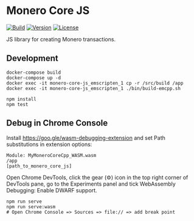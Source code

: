 # Monero Core JS

[![Build](https://github.com/CoinSpace/monero-core-js/actions/workflows/ci.yml/badge.svg)](https://github.com/CoinSpace/monero-core-js/actions/workflows/ci.yml)
[![Version](https://img.shields.io/github/v/tag/CoinSpace/monero-core-js?label=version)](https://github.com/CoinSpace/monero-core-js/tags)
[![License](https://img.shields.io/github/license/CoinSpace/monero-core-js?color=blue)](https://github.com/CoinSpace/monero-core-js/blob/master/LICENSE)

JS library for creating Monero transactions.

## Development

```
docker-compose build
docker-compose up -d
docker exec -it monero-core-js_emscripten_1 cp -r /src/build /app
docker exec -it monero-core-js_emscripten_1 ./bin/build-emcpp.sh

npm install
npm test
```

## Debug in Chrome Console

Install https://goo.gle/wasm-debugging-extension and set Path substitutions in extension options:
```
Module: MyMoneroCoreCpp_WASM.wasm
/app
[path_to_monero_core_js]
```

Open Chrome DevTools, click the gear (⚙) icon in the top right corner of DevTools pane, go to the Experiments panel and tick WebAssembly Debugging: Enable DWARF support.

```
npm run serve
npm run serve:wasm
# Open Chrome Console => Sources => file:// => add break point
```
